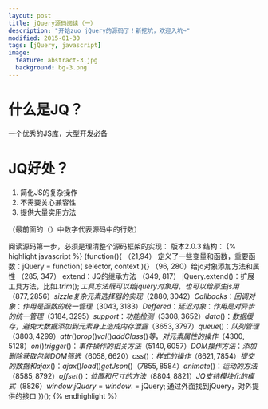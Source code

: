 ```yaml
---
layout: post
title: jQuery源码阅读（一）
description: "开始zuo jQuery的源码了！新挖坑，欢迎入坑~"
modified: 2015-01-30
tags: [jQuery, javascript]
image:
  feature: abstract-3.jpg
  background: bg-3.png
---
```


# 什么是JQ？

一个优秀的JS库，大型开发必备

# JQ好处？
1. 简化JS的复杂操作
2. 不需要关心兼容性
3. 提供大量实用方法

（最前面的（）中数字代表源码中的行数）

阅读源码第一步，必须是理清整个源码框架的实现：
	版本2.0.3
	结构：
{% highlight javascript %}
(function(){
    （21,94） 定义了一些变量和函数，重要函数：jQuery = function( selector, context ){}
    （96, 280）给jq对象添加方法和属性
    （285, 347） extend：JQ的继承方法
    （349, 817） jQuery.extend()：扩展工具方法，比如$.trim();工具方法既可以给jquery对象用，也可以给原生js用
    （877, 2856）  sizzle 复杂元素选择器的实现
    （2880, 3042） Callbacks：回调对象：作用是函数的统一管理
    （3043, 3183） Deffered：延迟对象：作用是对异步的统一管理
    （3184, 3295） support：功能检测
    （3308, 3652） data()：数据缓存，避免大数据添加到元素身上 造成内存泄露
    （3653, 3797） queue()：队列管理
    （3803, 4299） attr() prop() val() addClass()等，对元素属性的操作
    （4300, 5128） on() trigger()：事件操作的相关方法
    （5140, 6057） DOM操作方法：添加 删除 获取 包装 DOM筛选
    （6058, 6620） css()：样式的操作
    （6621, 7854） 提交的数据和ajax()：ajax() load() getJson()
    （7855, 8584） animate()： 运动的方法
    （8585, 8792） offset()：位置和尺寸的方法
    （8804, 8821） JQ支持模块化的模式
    （8826） window.jQuery = window.$ = jQuery; 通过外面找到jQuery，对外提供的接口
})();
{% endhighlight %}
